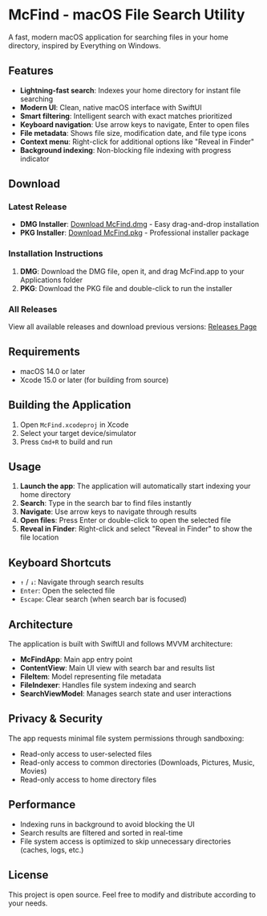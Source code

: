 # McFind - macOS File Search Utility

A fast, modern macOS application for searching files in your home directory, inspired by Everything on Windows.

## Features

- **Lightning-fast search**: Indexes your home directory for instant file searching
- **Modern UI**: Clean, native macOS interface with SwiftUI
- **Smart filtering**: Intelligent search with exact matches prioritized
- **Keyboard navigation**: Use arrow keys to navigate, Enter to open files
- **File metadata**: Shows file size, modification date, and file type icons
- **Context menu**: Right-click for additional options like "Reveal in Finder"
- **Background indexing**: Non-blocking file indexing with progress indicator

## Download

### Latest Release
- **DMG Installer**: [Download McFind.dmg](https://github.com/ntufar/mcfind/releases/latest/download/McFind.dmg) - Easy drag-and-drop installation
- **PKG Installer**: [Download McFind.pkg](https://github.com/ntufar/mcfind/releases/latest/download/McFind.pkg) - Professional installer package

### Installation Instructions
1. **DMG**: Download the DMG file, open it, and drag McFind.app to your Applications folder
2. **PKG**: Download the PKG file and double-click to run the installer

### All Releases
View all available releases and download previous versions: [Releases Page](https://github.com/ntufar/mcfind/releases)

## Requirements

- macOS 14.0 or later
- Xcode 15.0 or later (for building from source)

## Building the Application

1. Open `McFind.xcodeproj` in Xcode
2. Select your target device/simulator
3. Press `Cmd+R` to build and run

## Usage

1. **Launch the app**: The application will automatically start indexing your home directory
2. **Search**: Type in the search bar to find files instantly
3. **Navigate**: Use arrow keys to navigate through results
4. **Open files**: Press Enter or double-click to open the selected file
5. **Reveal in Finder**: Right-click and select "Reveal in Finder" to show the file location

## Keyboard Shortcuts

- `↑` / `↓`: Navigate through search results
- `Enter`: Open the selected file
- `Escape`: Clear search (when search bar is focused)

## Architecture

The application is built with SwiftUI and follows MVVM architecture:

- **McFindApp**: Main app entry point
- **ContentView**: Main UI view with search bar and results list
- **FileItem**: Model representing file metadata
- **FileIndexer**: Handles file system indexing and search
- **SearchViewModel**: Manages search state and user interactions

## Privacy & Security

The app requests minimal file system permissions through sandboxing:
- Read-only access to user-selected files
- Read-only access to common directories (Downloads, Pictures, Music, Movies)
- Read-only access to home directory files

## Performance

- Indexing runs in background to avoid blocking the UI
- Search results are filtered and sorted in real-time
- File system access is optimized to skip unnecessary directories (caches, logs, etc.)

## License

This project is open source. Feel free to modify and distribute according to your needs.
